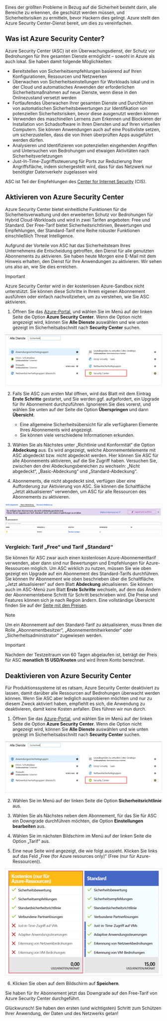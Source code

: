 Eines der größten Probleme in Bezug auf die Sicherheit besteht darin, alle Bereiche zu erkennen, die geschützt werden müssen, und Sicherheitsrisiken zu ermitteln, bevor Hackern dies gelingt. Azure stellt den Azure Security Center-Dienst bereit, um dies zu vereinfachen.

## <a name="what-is-azure-security-center"></a>Was ist Azure Security Center?

Azure Security Center (ASC) ist ein Überwachungsdienst, der Schutz vor Bedrohungen für Ihre gesamten Dienste ermöglicht – sowohl in Azure als auch lokal. Sie haben damit folgende Möglichkeiten:

- Bereitstellen von Sicherheitsempfehlungen basierend auf Ihren Konfigurationen, Ressourcen und Netzwerken
- Überwachen von Sicherheitseinstellungen für Workloads lokal und in der Cloud und automatisches Anwenden der erforderlichen Sicherheitsmaßnahmen auf neue Dienste, wenn diese in den Onlinezustand versetzt werden
- Fortlaufendes Überwachen Ihrer gesamten Dienste und Durchführen von automatischen Sicherheitsbewertungen zur Identifikation von potenziellen Sicherheitsrisiken, bevor diese ausgenutzt werden können
- Verwenden des maschinellen Lernens zum Erkennen und Blockieren der Installation von Schadsoftware in Ihren Diensten und auf Ihren virtuellen Computern. Sie können Anwendungen auch auf eine Positivliste setzen, um sicherzustellen, dass die von Ihnen überprüften Apps ausgeführt werden dürfen.
- Analysieren und Identifizieren von potenziellen eingehenden Angriffen und Untersuchen von Bedrohungen und etwaigen Aktivitäten nach Sicherheitsverletzungen
- Just-In-Time-Zugriffssteuerung für Ports zur Reduzierung Ihrer Angriffsfläche, indem sichergestellt wird, dass für das Netzwerk nur benötigter Datenverkehr zugelassen wird

ASC ist Teil der Empfehlungen des [Center for Internet Security](https://www.cisecurity.org/cis-benchmarks/) (CIS).

## <a name="activating-azure-security-center"></a>Aktivieren von Azure Security Center

Azure Security Center bietet einheitliche Funktionen für die Sicherheitsverwaltung und den erweiterten Schutz vor Bedrohungen für Hybrid Cloud-Workloads und wird in zwei Tarifen angeboten: Free und Standard. Der Free-Tarif bietet Sicherheitsrichtlinien, Bewertungen und Empfehlungen, der Standard-Tarif eine Reihe robuster Funktionen einschließlich Threat Intelligence.

Aufgrund der Vorteile von ASC hat das Sicherheitsteam Ihres Unternehmens die Entscheidung getroffen, den Dienst für alle genutzten Abonnements zu aktivieren. Sie haben heute Morgen eine E-Mail mit dem Hinweis erhalten, den Dienst für Ihre Anwendungen zu aktivieren. Wir sehen uns also an, wie Sie dies erreichen.

> [!IMPORTANT]
> Azure Security Center wird in der kostenlosen Azure-Sandbox nicht unterstützt. Sie können diese Schritte in Ihrem eigenen Abonnement ausführen oder einfach nachvollziehen, um zu verstehen, wie Sie ASC aktivieren.

1. Öffnen Sie das [Azure-Portal](https://portal.azure.com?azure-portal=true), und wählen Sie im Menü auf der linken Seite die Option **Azure Security Center**. Wenn die Option nicht angezeigt wird, können Sie **Alle Dienste** auswählen und wie unten gezeigt im Sicherheitsabschnitt nach **Security Center** suchen.

![Öffnen von Azure Security Center](../media/2-ASC-Menu.png)

2. Falls Sie ASC zum ersten Mal öffnen, wird das Blatt mit dem Eintrag **Erste Schritte** gestartet, und Sie werden ggf. aufgefordert, ein Upgrade für Ihr Abonnement durchzuführen. Ignorieren Sie dies vorerst, und wählen Sie unten auf der Seite die Option **Überspringen** und dann **Übersicht**.
    - Eine allgemeine Sicherheitsübersicht für alle verfügbaren Elemente Ihres Abonnements wird angezeigt.
    - Sie können viele verschiedene Informationen erkunden.

3. Wählen Sie als Nächstes unter „Richtlinie und Konformität“ die Option **Abdeckung** aus. Es wird angezeigt, welche Abonnementelemente mit ASC abgedeckt bzw. nicht abgedeckt werden. Hier können Sie ASC für alle Abonnements aktivieren, auf die Sie Zugriff haben. Versuchen Sie, zwischen den drei Abdeckungsbereichen zu wechseln: „Nicht abgedeckt“, „Basic-Abdeckung“ und „Standard-Abdeckung“.

4. Abonnements, die nicht abgedeckt sind, verfügen über eine Aufforderung zur Aktivierung von ASC. Sie können die Schaltfläche „Jetzt aktualisieren“ verwenden, um ASC für alle Ressourcen des Abonnements zu aktivieren.

![Aktualisieren der Abdeckung](../media/2-Upgrade-Now.png)

### <a name="free-vs-standard-pricing-tier"></a>Vergleich: Tarif „Free“ und Tarif „Standard“

Sie können für ASC zwar auch einen kostenlosen Azure-Abonnementtarif verwenden, aber dann sind nur Bewertungen und Empfehlungen für Azure-Ressourcen möglich. Um ASC wirklich zu nutzen, müssen Sie wie oben gezeigt ein Upgrade auf ein Abonnement des Standard-Tarifs durchführen. Sie können Ihr Abonnement wie oben beschrieben über die Schaltfläche „Jetzt aktualisieren“ auf dem Blatt **Abdeckung** aktualisieren. Sie können auch im ASC-Menü zum Blatt **Erste Schritte** wechseln, auf dem das Ändern der Abonnementebene Schritt für Schritt beschrieben wird. Die Preise und Features können sich je nach Region ändern. Eine vollständige Übersicht finden Sie auf der [Seite mit den Preisen](https://azure.microsoft.com/pricing/details/security-center/). 

> [!NOTE]
> Um ein Abonnement auf den Standard-Tarif zu aktualisieren, muss Ihnen die Rolle „Abonnementbesitzer“, „Abonnementmitwirkender“ oder „Sicherheitsadministrator“ zugewiesen werden.

> [!IMPORTANT]
> Nachdem der Testzeitraum von 60 Tagen abgelaufen ist, beträgt der Preis für ASC **monatlich 15 USD/Knoten** und wird Ihrem Konto berechnet.

## <a name="turning-off-azure-security-center"></a>Deaktivieren von Azure Security Center

Für Produktionssysteme ist es ratsam, Azure Security Center deaktiviert zu lassen, damit darüber alle Ressourcen auf Bedrohungen überwacht werden können. Wenn Sie ASC aber lediglich ausprobieren möchten und nur zu diesem Zweck aktiviert haben, empfiehlt es sich, die Anwendung zu deaktivieren, damit keine Kosten anfallen. Dies führen wir nun durch.

1. Öffnen Sie das [Azure-Portal](https://portal.azure.com?azure-portal=true), und wählen Sie im Menü auf der linken Seite die Option **Azure Security Center**. Wenn die Option nicht angezeigt wird, können Sie **Alle Dienste** auswählen und wie unten gezeigt im Sicherheitsabschnitt nach **Security Center** suchen.

![Öffnen von Azure Security Center](../media/2-ASC-Menu.png)

2. Wählen Sie im Menü auf der linken Seite die Option **Sicherheitsrichtlinie** aus.

3. Wählen Sie als Nächstes neben dem Abonnement, für das Sie für ASC ein Downgrade durchführen möchten, die Option **Einstellungen bearbeiten** aus.

4. Wählen Sie im nächsten Bildschirm im Menü auf der linken Seite die Option „Tarif“ aus.

5. Eine neue Seite wird angezeigt, die wie folgt aussieht. Klicken Sie links auf das Feld „Free (for Azure resources only)“ (Free (nur für Azure-Ressourcen)).

![Tarif](../media/2-Pricing-Tier.png)

6. Klicken Sie oben auf dem Bildschirm auf **Speichern**.

Sie haben für Ihr Abonnement jetzt das Downgrade auf den Free-Tarif von Azure Security Center durchgeführt.

Glückwunsch! Sie haben den ersten (und wichtigsten) Schritt zum Schützen Ihrer Anwendung, der Daten und des Netzwerks getan!